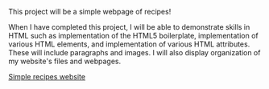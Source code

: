 This project will be a simple webpage of recipes!

When I have completed this project, I will be able to demonstrate skills in HTML such as implementation of the HTML5 boilerplate, implementation of various HTML elements, and implementation of various HTML attributes. These will include paragraphs and images. I will also display organization of my website's files and webpages.

[Simple recipes website](https://ppost0.github.io/odin-recipes/)
